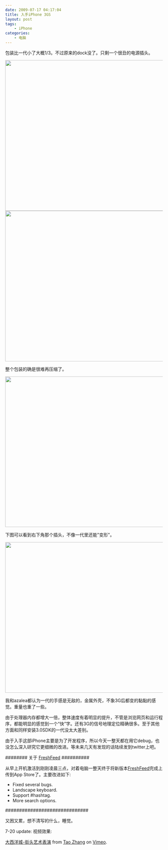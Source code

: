 ```yaml
---
date: 2009-07-17 04:17:04
title: 入手iPhone 3GS
layout: post
tags:
    - iPhone
categories:
    - 电脑
---
```

<!--more-->

包装比一代小了大概1/3。不过原来的dock没了。只剩一个很丑的电源插头。

<img class="alignnone" src="https://lh4.googleusercontent.com/-UHR9hqyzF5s/Sv_5a5NZLlI/AAAAAAAAmsM/HI6e7AI_p3k/s640/IMG_0141.JPG" alt="" width="640" height="480" />

<img class="alignnone" src="https://lh3.googleusercontent.com/-arivRQcBc8U/Sv_5bGsjz_I/AAAAAAAAmso/w0DcbjGbeX8/s640/IMG_0143.JPG" alt="" width="640" height="480" />

整个包装的确是很难再压缩了。

<img class="alignnone" src="https://lh5.googleusercontent.com/-CaKBCRVNaAc/Sv_5bsm3gKI/AAAAAAAAms8/b2eVO5i1RM4/s640/IMG_0145.JPG" alt="" width="640" height="480" />

下图可以看到右下角那个插头，不像一代里还能"变形"。

<img class="alignnone" src="https://lh3.googleusercontent.com/-JupJe3Urjc0/Sv_5bk2x47I/AAAAAAAAmtM/a2evReLhWt8/s640/IMG_0146.JPG" alt="" width="640" height="480" />

我和azalea都认为一代的手感是无敌的，金属外壳，不象3G后都变的黏黏的感觉。重量也重了一些。

由于处理器内存都增大一倍，整体速度有着明显的提升，不管是浏览网页和运行程序，都能明显的感觉到一个“快”字。还有3G的信号地理定位精确很多。至于其他方面和同样安装3.0SDK的一代没太大差别。

由于入手这部iPhone主要是为了开发程序，所以今天一整天都在用它debug，也没怎么深入研究它更细微的改进。等未来几天有发现的话陆续发到twitter上吧。

######## 关于 <a href="http://www.palaapp.com/freshfeed/" target="_blank">FreshFeed</a> ##########

从早上开机激活到刚刚凌晨三点，对着电脑一整天终于将新版本<a href="http://www.palaapp.com/freshfeed/" target="_blank">FreshFeed</a>完成上传到App Store了。主要改进如下:

- Fixed several bugs.
- Landscape keyboard.
- Support #hashtag.
- More search options.

##############################

又困又累，想不清写的什么，睡觉。

7-20 update:
视频效果:

<a href="http://vimeo.com/5667499">大西洋城-街头艺术表演</a> from <a href="http://vimeo.com/tzh">Tao Zhang</a> on <a href="http://vimeo.com">Vimeo</a>.